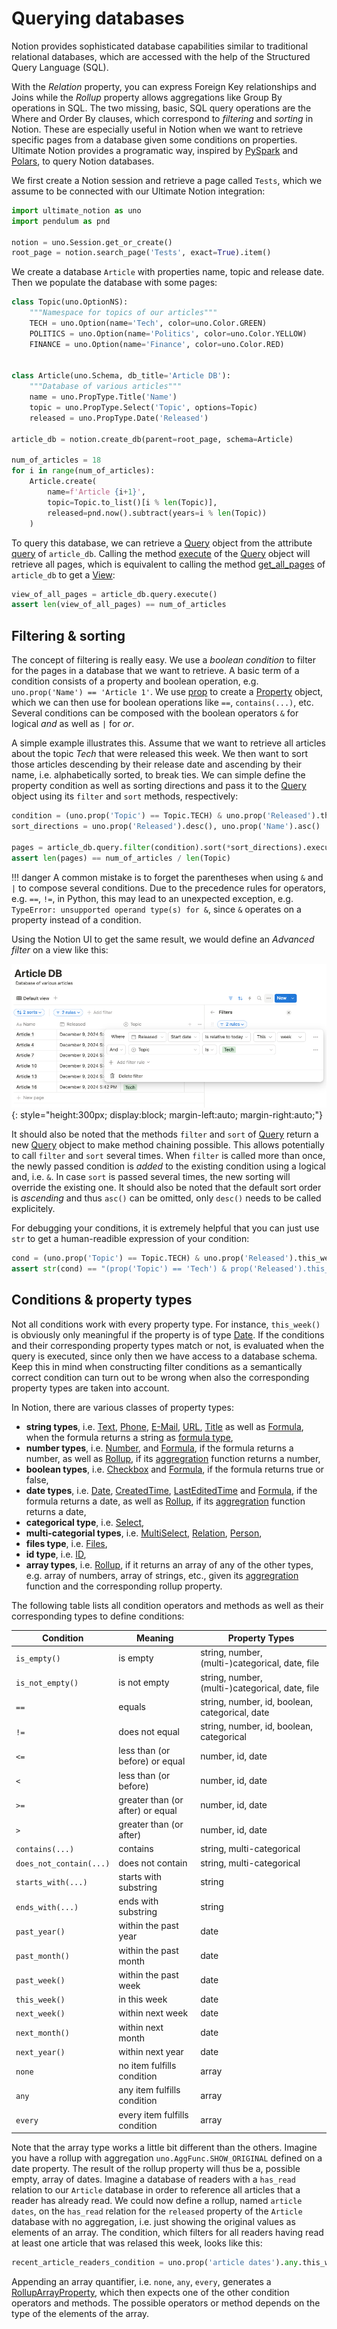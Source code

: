 # Querying databases

Notion provides sophisticated database capabilities similar to traditional relational
databases, which are accessed with the help of the Structured Query Language (SQL).

With the *Relation* property, you can express Foreign Key relationships and Joins while the
*Rollup* property allows aggregations like Group By operations in SQL. The two missing, basic,
SQL query operations are the Where and Order By clauses, which correspond to *filtering* and
*sorting* in Notion. These are especially useful in Notion when we want to retrieve
specific pages from a database given some conditions on properties. Ultimate Notion provides
a programatic way, inspired by [PySpark] and [Polars], to query Notion databases.

We first create a Notion session and retrieve a page called `Tests`, which we assume
to be connected with our Ultimate Notion integration:

```python
import ultimate_notion as uno
import pendulum as pnd

notion = uno.Session.get_or_create()
root_page = notion.search_page('Tests', exact=True).item()
```

We create a database `Article` with properties name, topic and release date.
Then we populate the database with some pages:

```python
class Topic(uno.OptionNS):
    """Namespace for topics of our articles"""
    TECH = uno.Option(name='Tech', color=uno.Color.GREEN)
    POLITICS = uno.Option(name='Politics', color=uno.Color.YELLOW)
    FINANCE = uno.Option(name='Finance', color=uno.Color.RED)


class Article(uno.Schema, db_title='Article DB'):
    """Database of various articles"""
    name = uno.PropType.Title('Name')
    topic = uno.PropType.Select('Topic', options=Topic)
    released = uno.PropType.Date('Released')

article_db = notion.create_db(parent=root_page, schema=Article)

num_of_articles = 18
for i in range(num_of_articles):
    Article.create(
        name=f'Article {i+1}',
        topic=Topic.to_list()[i % len(Topic)],
        released=pnd.now().subtract(years=i % len(Topic))
    )
```

To query this database, we can retrieve a [Query][query object] object from the attribute
[query][query property] of `article_db`. Calling the method [execute] of the [Query][query object] object
will retrieve all pages, which is equivalent to calling the method [get_all_pages] of `article_db`
to get a [View]:

```python
view_of_all_pages = article_db.query.execute()
assert len(view_of_all_pages) == num_of_articles
```

## Filtering & sorting

The concept of filtering is really easy. We use a *boolean condition* to filter for the
pages in a database that we want to retrieve. A basic term of a condition consists of
a property and boolean operation, e.g. `uno.prop('Name') == 'Article 1'`. We use
[prop] to create a [Property] object, which we can then use for boolean operations like
`==`, `contains(...)`, etc. Several conditions can be composed with the boolean operators
`&` for logical *and* as well as `|` for *or*.

A simple example illustrates this. Assume that we want to retrieve all articles about the
topic *Tech* that were released this week. We then want to sort those articles descending
by their release date and ascending by their name, i.e. alphabetically sorted,
to break ties. We can simple define the property condition as well as sorting directions
and pass it to the [Query][query object] object using its `filter` and `sort` methods,
respectively:

```python
condition = (uno.prop('Topic') == Topic.TECH) & uno.prop('Released').this_week()
sort_directions = uno.prop('Released').desc(), uno.prop('Name').asc()

pages = article_db.query.filter(condition).sort(*sort_directions).execute()
assert len(pages) == num_of_articles / len(Topic)
```

!!! danger
    A common mistake is to forget the parentheses when using `&` and `|` to compose
    several conditions. Due to the precedence rules for operators, e.g. `==`, `!=`,
    in Python, this may lead to an unexpected exception, e.g. `TypeError: unsupported operand type(s) for &`,
    since `&` operates on a property instead of a condition.

Using the Notion UI to get the same result, we would define an *Advanced filter* on a view like this:

![View filter](../assets/images/notion-view-filter.png){: style="height:300px; display:block; margin-left:auto; margin-right:auto;"}

It should also be noted that the methods `filter` and `sort` of [Query][query object] return a
new [Query][query object] object to make method chaining possible. This allows potentially to
call `filter` and `sort` several times. When `filter` is called more than once, the newly passed
condition is *added* to the existing condition using a logical and, i.e. `&`. In case
`sort` is passed several times, the new sorting will override the existing one.
It should also be noted that the default sort order is *ascending* and thus `asc()` can be omitted,
only `desc()` needs to be called explicitely.

For debugging your conditions, it is extremely helpful that you can just use `str` to
get a human-readible expression of your condition:

```python
cond = (uno.prop('Topic') == Topic.TECH) & uno.prop('Released').this_week()
assert str(cond) == "(prop('Topic') == 'Tech') & prop('Released').this_week()"
```

## Conditions & property types

Not all conditions work with every property type. For instance, `this_week()` is obviously only
meaningful if the property is of type [Date]. If the conditions and their corresponding
property types match or not, is evaluated when the query is executed, since only then we have
access to a database schema. Keep this in mind when constructing
filter conditions as a semantically correct condition can turn out to be wrong when also
the corresponding property types are taken into account.

In Notion, there are various classes of property types:

* **string types**, i.e. [Text], [Phone], [E-Mail], [URL], [Title] as well as
  [Formula], when the formula returns a string as [formula type],
* **number types**, i.e. [Number], and [Formula], if the formula returns a number, as well as
  [Rollup], if its [aggregration] function returns a number,
* **boolean types**, i.e. [Checkbox] and [Formula], if the formula returns true or false,
* **date types**, i.e. [Date], [CreatedTime], [LastEditedTime] and [Formula], if the formula returns
  a date, as well as [Rollup], if its [aggregration] function returns a date,
* **categorical type**, i.e. [Select],
* **multi-categorial types**, i.e. [MultiSelect], [Relation], [Person],
* **files type**, i.e. [Files],
* **id type**, i.e. [ID],
* **array types**, i.e. [Rollup], if it returns an array of any of the other types,
  e.g. array of numbers, array of strings, etc., given its [aggregration] function and the corresponding
  rollup property.

The following table lists all condition operators and methods as well as their corresponding types to define conditions:

| Condition              | Meaning                          | Property Types                                  |
|------------------------|----------------------------------|-------------------------------------------------|
| `is_empty()`           | is empty                         | string, number, (multi-)categorical, date, file |
| `is_not_empty()`       | is not empty                     | string, number, (multi-)categorical, date, file |
| `==`                   | equals                           | string, number, id, boolean, categorical, date  |
| `!=`                   | does not equal                   | string, number, id, boolean, categorical        |
| `<=`                   | less than (or before) or equal   | number, id, date                                |
| `<`                    | less than (or before)            | number, id, date                                |
| `>=`                   | greater than (or after) or equal | number, id, date                                |
| `>`                    | greater than (or after)          | number, id, date                                |
| `contains(...)`        | contains                         | string, multi-categorical                       |
| `does_not_contain(...)`| does not contain                 | string, multi-categorical                       |
| `starts_with(...)`     | starts with substring            | string                                          |
| `ends_with(...)`       | ends with substring              | string                                          |
| `past_year()`          | within the past year             | date                                            |
| `past_month()`         | within the past month            | date                                            |
| `past_week()`          | within the past week             | date                                            |
| `this_week()`          | in this week                     | date                                            |
| `next_week()`          | within next week                 | date                                            |
| `next_month()`         | within next month                | date                                            |
| `next_year()`          | within next year                 | date                                            |
| `none`                 | no item fulfills condition       | array                                           |
| `any`                  | any item fulfills condition      | array                                           |
| `every`                | every item fulfills condition    | array                                           |

Note that the array type works a little bit different than the others. Imagine you have a rollup with aggregation
`uno.AggFunc.SHOW_ORIGINAL` defined on a date property. The result of the rollup property will thus be a, possible empty,
array of dates. Imagine a database of readers with a `has_read` relation to our `Article` database in order to reference
all articles that a reader has already read. We could now define a rollup, named `article dates`, on the `has_read`
relation for the `released` property of the `Article` database with no aggregation, i.e. just showing the original
values as elements of an array. The condition, which filters for all readers having read at least one article that was relased
this week, looks like this:

```python
recent_article_readers_condition = uno.prop('article dates').any.this_week()
```

Appending an array quantifier, i.e. `none`, `any`, `every`, generates a [RollupArrayProperty], which then expects
one of the other condition operators and methods. The possible operators or method depends on the type of the
elements of the array.

[PySpark]: https://spark.apache.org/docs/latest/api/python/index.html
[Polars]: https://pola.rs/
[get_all_pages]: ../../reference/ultimate_notion/database/#ultimate_notion.database.Database.get_all_pages
[query object]: ../../reference/ultimate_notion/query/#ultimate_notion.query.Query
[execute]: ../../reference/ultimate_notion/database/#ultimate_notion.query.Query.execute
[query property]: ../../reference/ultimate_notion/database/#ultimate_notion.database.Database.query
[View]: ../../reference/ultimate_notion/view/#ultimate_notion.view.View
[prop]: ../../reference/ultimate_notion/query/#ultimate_notion.query.prop
[Property]: ../../reference/ultimate_notion/query/#ultimate_notion.query.Property
[Date]: ../../reference/ultimate_notion/schema/#ultimate_notion.schema.Date
[Text]: ../../reference/ultimate_notion/schema/#ultimate_notion.schema.Text
[Title]: ../../reference/ultimate_notion/schema/#ultimate_notion.schema.Title
[Phone]: ../../reference/ultimate_notion/schema/#ultimate_notion.schema.Phone
[Checkbox]: ../../reference/ultimate_notion/schema/#ultimate_notion.schema.Checkbox
[E-Mail]: ../../reference/ultimate_notion/schema/#ultimate_notion.schema.Email
[URL]: ../../reference/ultimate_notion/schema/#ultimate_notion.schema.URL
[Formula]: ../../reference/ultimate_notion/schema/#ultimate_notion.schema.Formula
[Number]: ../../reference/ultimate_notion/schema/#ultimate_notion.schema.Number
[Rollup]: ../../reference/ultimate_notion/schema/#ultimate_notion.schema.Rollup
[Files]: ../../reference/ultimate_notion/schema/#ultimate_notion.schema.Files
[ID]: ../../reference/ultimate_notion/schema/#ultimate_notion.schema.ID
[Relation]: ../../reference/ultimate_notion/schema/#ultimate_notion.schema.Relation
[Person]: ../../reference/ultimate_notion/schema/#ultimate_notion.schema.Person
[Select]: ../../reference/ultimate_notion/schema/#ultimate_notion.schema.Select
[MultiSelect]: ../../reference/ultimate_notion/schema/#ultimate_notion.schema.MultiSelect
[formula type]: ../../reference/ultimate_notion/obj_api/enums/#ultimate_notion.obj_api.enums.FormulaType
[aggregration]: ../../reference/ultimate_notion/obj_api/enums/#ultimate_notion.obj_api.enums.AggFunc
[LastEditedTime]: ../../reference/ultimate_notion/schema/#ultimate_notion.schema.LastEditedTime
[CreatedTime]: ../../reference/ultimate_notion/schema/#ultimate_notion.schema.CreatedTime
[RollupArrayProperty]: ../../reference/ultimate_notion/query/#ultimate_notion.query.RollupArrayProperty
